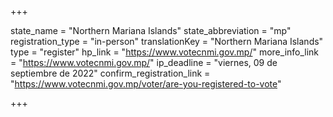 +++

state_name = "Northern Mariana Islands"
state_abbreviation = "mp"
registration_type = "in-person"
translationKey = "Northern Mariana Islands"
type = "register"
hp_link = "https://www.votecnmi.gov.mp/"
more_info_link = "https://www.votecnmi.gov.mp/"
ip_deadline = "viernes, 09 de septiembre de 2022"
confirm_registration_link = "https://www.votecnmi.gov.mp/voter/are-you-registered-to-vote"

+++
